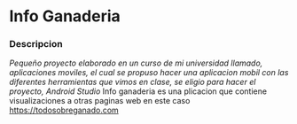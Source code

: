# Info Ganaderia
### Descripcion
_Pequeño proyecto elaborado en un curso de mi universidad llamado, aplicaciones moviles, el cual se propuso hacer una aplicacion mobil con las diferentes herramientas que vimos en clase, se eligio para hacer el proyecto, Android Studio_
Info ganaderia es una plicacion que contiene visualizaciones a otras paginas web en este caso https://todosobreganado.com
